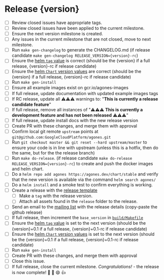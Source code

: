 # Release {version}

<!--
This is the release issue template. Make a copy of the markdown in this page
and copy it into a release issue. Fill in relevent values, found inside {}
!-->

- [ ] Review closed issues have appropriate tags.
- [ ] Review closed issues have been applied to the current milestone.
- [ ] Ensure the next version milestone is created.
- [ ] Any issues in the current milestone that are not closed, move to next milestone.
- [ ] Run `make gen-changelog` to generate the CHANGELOG.md (if release candidate `make gen-changelog RELEASE_VERSION={version}-rc`)
- [ ] Ensure the [helm `tag` value][values] is correct (should be the {version} if a full release, {version}-rc if release candidate)
- [ ] Ensure the [helm `Chart` version values][chart] are correct (should be the {version} if a full release, {version}-rc if release candidate)
- [ ] Run `make gen-install`
- [ ] Ensure all example images exist on gcr.io/agones-images
- [ ] If full release, update documentation with updated example images tags
- [ ] If RC release, update all ⚠️⚠️⚠️ warnings to: "**This is currently a release candidate feature**"
- [ ] If full release, remove all instances of "⚠️⚠️⚠️ **This is currently a development feature and has not been released** ⚠️⚠️⚠️"
- [ ] If full release, update install docs with the new release version
- [ ] Create PR with these changes, and merge them with approval
- [ ] Confirm local git remote `upstream` points at `git@github.com:GoogleCloudPlatform/agones.git`
- [ ] Run `git checkout master && git reset --hard upstream/master` to ensure your code is in line with upstream  (unless this is a hotfix, then do the same, but for the the release branch)
- [ ] Run `make do-release`. (if release candidate `make do-release RELEASE_VERSION={version}-rc`) to create and push the docker images and helm chart.
- [ ] Do a `helm repo add agones https://agones.dev/chart/stable` and verify that the new version is available via the command `helm search agones/`
- [ ] Do a `helm install` and a smoke test to confirm everything is working.
- [ ] Create a release with the [release template][release-template]
  - [ ] Make a `tag` with the release version.
  - [ ] Attach all assets found in the `release` folder to the release.
- [ ] Send an email to the [mailing list][list] with the release details (copy-paste the github release)
- [ ] If full release, then increment the `base_version` in [`build/Makefile`][build-makefile]
- [ ] Ensure the [helm `tag` value][values] is set to the next version (should be the {version}+0.1 if a full release, {version}+0.1-rc if release candidate)
- [ ] Ensure the [helm `Chart` version values][chart] is set to the next version (should be the {version}+0.1 if a full release, {version}+0.1-rc if release candidate)
- [ ] Run `make gen-install`
- [ ] Create PR with these changes, and merge them with approval
- [ ] Close this issue.
- [ ] If full release, close the current milestone. *Congratulations!* - the release is now complete! :tada: :clap: :smile: :+1:

[values]: https://github.com/GoogleCloudPlatform/agones/blob/master/install/helm/agones/values.yaml#L33
[chart]: https://github.com/GoogleCloudPlatform/agones/blob/master/install/helm/agones/Chart.yaml
[list]: https://groups.google.com/forum/#!forum/agones-discuss
[release-template]: https://github.com/GoogleCloudPlatform/agones/blob/master/docs/governance/templates/release.md
[build-makefile]: https://github.com/GoogleCloudPlatform/agones/blob/master/build/Makefile